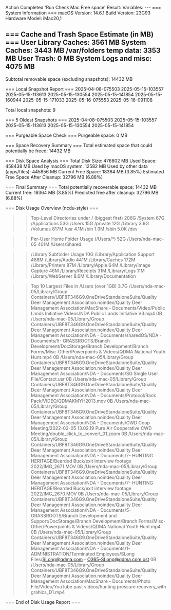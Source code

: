 Action Completed 'Run Check Mac Free space' Result: 
Variables: ---
=== System Information ===
macOS Version: 14.6.1
Build Version: 23G93
Hardware Model: iMac20,1

=== Cache and Trash Space Estimate (in MB) ===
User Library Caches: 3561 MB
System Caches: 3443 MB
/var/folders temp data: 3353 MB
User Trash: 0 MB
System Logs and misc: 4075 MB
-----------------------------------------
Subtotal removable space (excluding snapshots): 14432 MB

=== Local Snapshot Report ===
  2025-04-08-075503
  2025-05-15-103557
  2025-05-15-113613
  2025-05-15-130554
  2025-05-15-141854
  2025-05-15-160944
  2025-05-15-171033
  2025-05-16-075553
  2025-05-16-091108

Total local snapshots: 9

=== 5 Oldest Snapshots ===
  2025-04-08-075503
  2025-05-15-103557
  2025-05-15-113613
  2025-05-15-130554
  2025-05-15-141854

=== Purgeable Space Check ===
Purgeable space: 0 MB

=== Space Recovery Summary ===
Total estimated space that could potentially be freed: 14432 MB

=== Disk Space Analysis ===
Total Disk Size: 476802 MB
Used Space: 458438 MB
Used by macOS system: 12582 MB
Used by other data (apps/files): 445856 MB
Current Free Space: 18364 MB (3.85%)
Estimated Free Space After Cleanup: 32796 MB (6.88%)

=== Final Summary ===
Total potentially recoverable space: 14432 MB
Current free: 18364 MB (3.85%)
Predicted free after cleanup: 32796 MB (6.88%)

=== Disk Usage Overview (ncdu-style) ===

>> Top-Level Directories under / (biggest first)
206G	/System
 67G	/Applications
 53G	/Users
 15G	/private
 12G	/Library
3.9G	/Volumes
817M	/usr
4.1M	/bin
1.9M	/sbin
5.0K	/dev

>> Per-User Home Folder Usage (/Users/*)
 52G	/Users/nda-mac-05
401M	/Users/Shared

>> /Library Subfolder Usage
 10G	/Library/Application Support
488M	/Library/Audio
441M	/Library/Caches
172M	/Library/Printers
 87M	/Library/Apple
 64M	/Library/Image Capture
 46M	/Library/Receipts
 31M	/Library/Logs
 11M	/Library/WebServer
8.6M	/Library/Documentation

>> Top 10 Largest Files in /Users (over 1GB)
3.7G	/Users/nda-mac-05/Library/Group Containers/UBF8T346G9.OneDriveStandaloneSuite/Quality Deer Management Association.noindex/Quality Deer Management Association/MacShare - Documents/Video/Public Lands Initiative Videos/NDA Public Lands Initiative V3.mp4
  0B	/Users/nda-mac-05/Library/Group Containers/UBF8T346G9.OneDriveStandaloneSuite/Quality Deer Management Association.noindex/Quality Deer Management Association/NDA - Documents/sharedOS/NDA - Documents/5- GRASSROOTS/Branch Development/DocStorage/Branch Development/Branch Forms/Misc-Other/Powerpoints & Videos/QDMA National Youth Hunt.mp4
  0B	/Users/nda-mac-05/Library/Group Containers/UBF8T346G9.OneDriveStandaloneSuite/Quality Deer Management Association.noindex/Quality Deer Management Association/NDA - Documents/SG Single User File/Contact.usr
  0B	/Users/nda-mac-05/Library/Group Containers/UBF8T346G9.OneDriveStandaloneSuite/Quality Deer Management Association.noindex/Quality Deer Management Association/NDA - Documents/Protocol/Rack Pack/VIDEO/QDMAKMYH2013.mov
  0B	/Users/nda-mac-05/Library/Group Containers/UBF8T346G9.OneDriveStandaloneSuite/Quality Deer Management Association.noindex/Quality Deer Management Association/NDA - Documents/CWD Coop Meeting/2022-02-05 13.02.19 Pure Air Cooperative CWD Meeting/double_click_to_convert_01.zoom
  0B	/Users/nda-mac-05/Library/Group Containers/UBF8T346G9.OneDriveStandaloneSuite/Quality Deer Management Association.noindex/Quality Deer Management Association/NDA - Documents/7- HUNTING HERITAGE/Bearded Buck/exit interview footage 2022/IMG_2671.MOV
  0B	/Users/nda-mac-05/Library/Group Containers/UBF8T346G9.OneDriveStandaloneSuite/Quality Deer Management Association.noindex/Quality Deer Management Association/NDA - Documents/7- HUNTING HERITAGE/Bearded Buck/exit interview footage 2022/IMG_2670.MOV
  0B	/Users/nda-mac-05/Library/Group Containers/UBF8T346G9.OneDriveStandaloneSuite/Quality Deer Management Association.noindex/Quality Deer Management Association/NDA - Documents/5- GRASSROOTS/Branch Development and Support/DocStorage/Branch Development/Branch Forms/Misc-Other/Powerpoints & Videos/QDMA National Youth Hunt.mp4
  0B	/Users/nda-mac-05/Library/Group Containers/UBF8T346G9.OneDriveStandaloneSuite/Quality Deer Management Association.noindex/Quality Deer Management Association/NDA - Documents/1- ADMINISTRATION/Terminated Employees/SLong Files/SLong@qdma.com - O365-SLong@qdma.com.ost
  0B	/Users/nda-mac-05/Library/Group Containers/UBF8T346G9.OneDriveStandaloneSuite/Quality Deer Management Association.noindex/Quality Deer Management Association/MacShare - Documents/Photo File/Video/YouTube past videos/hunting pressure recovery_with grahics_D1.mp4

=== End of Disk Usage Report ===

